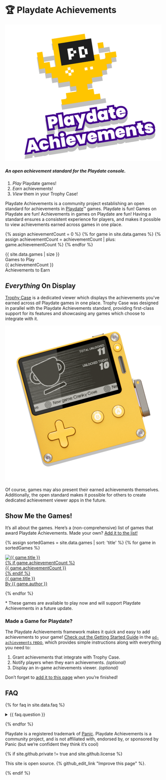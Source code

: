 <div class="section" id="hero">

# 🏆 Playdate Achievements

<div align="center">
	<img src="./assets/images/trophy-hero.png"/>
</div>

##### An open achievement standard for the Playdate console.

1. _Play_ Playdate games!
2. _Earn_ achievements!
3. _View_ them in your Trophy Case!

Playdate Achievements is a community project establishing an open standard for achievements in [Playdate](https://play.date)™ games. Playdate is fun! Games on Playdate are fun! Achievements in games on Playdate are fun! Having a standard ensures a consistent experience for players, and makes it possible to view achievements earned across games in one place.

{% assign achievementCount = 0 %}
{% for game in site.data.games %}
{% assign achievementCount = achievementCount | plus: game.achievementCount %}
{% endfor %}

<div class="stat-grid grid">
	<div class="stat">
	<div class="number">{{ site.data.games | size }}</div>
		Games to Play
	</div>
	<div class="stat">
		<div class="number">{{ achievementCount }}</div>
		Achievements to Earn
	</div>
</div>

</div> <!-- hero section -->

<div class="section">

## _Everything_ On Display

[Trophy Case](https://gurtt.dev/trophy-case) is a dedicated viewer which displays the achievements you’ve earned across _all_ Playdate games in one place. Trophy Case was designed in parallel with the Playdate Achievements standard, providing first-class support for its features and showcasing any games which choose to integrate with it.

<div align="center">
	<img src="./assets/images/viewers/trophy-case-pd.png" width="600"/>
</div>

Of course, games may also present their earned achievements themselves. Additionally, the open standard makes it possible for others to create dedicated achievement viewer apps in the future.

</div> <!-- trophy case section -->

<div class="section" id="games">

## Show Me the Games!

It’s all about the games. Here’s a (non-comprehensive) list of games that award Playdate Achievements. Made your own? [Add it to the list!](#made-a-game-for-playdate)

<div class="game-grid grid">

{% assign sortedGames = site.data.games | sort: 'title' %}
{% for game in sortedGames %}

<div class="game" data-release-date="{{ game.releaseDate }}" data-last-added-date="{{ game.lastAddedDate }}">
	<a href="{{ game.url }}">
		<div class="banner"><img src="{{ game.image }}" alt="{{ game.title }}" title="{{ game.title }}" style="border-color: {{ game.color }}"/></div>
		{% if game.achievementCount %}<div class='count'>{{ game.achievementCount }}</div>{% endif %}
		<div class='title'>{{ game.title }}</div>
		<div class='author'>By {{ game.author }}</div>
    </a>
</div>

{% endfor %}

<p class="footnote">* These games are available to play now and will support Playdate Achievements in a future update.</p>

</div> <!-- game grid -->

### Made a Game for Playdate?

The Playdate Achievements framework makes it quick and easy to add achievements to your game! [Check out the Getting Started Guide](https://github.com/PlaydateSquad/pd-achievements/blob/main/README.md) in the [`pd-achievements` repo](https://github.com/PlaydateSquad/pd-achievements), which provides simple instructions along with everything you need to:

1. Grant achievements that integrate with Trophy Case.
2. Notify players when they earn achievements. _(optional)_
3. Display an in-game achievements viewer. _(optional)_

Don’t forget to [add it to this page](https://github.com/PlaydateSquad/pd-achievements#contributing) when you’re finished!

</div> <!-- games section -->

<div class="section" id="faq">
<div class="container-lg px-3">

## FAQ

{% for faq in site.data.faq %}

<details><summary>{{ faq.question }}</summary>{{ faq.answer | markdownify }}</details>

{% endfor %}

<div class="footer mt-5 pt-3">

Playdate is a registered trademark of [Panic](https://panic.com/">Panic). Playdate Achievements is a community project, and is not affiliated with, endorsed by, or sponsored by Panic (but we’re confident they think it’s cool)</p>

{% if site.github.private != true and site.github.license %}

This site is open source. {% github_edit_link "Improve this page" %}.

{% endif %}

  </div>

</div>
</div> <!-- faq section -->
